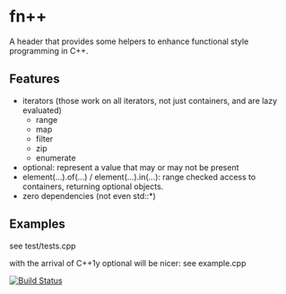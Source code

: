 fn++
====

A header that provides some helpers to enhance functional style programming in C++.

Features
--------
* iterators (those work on all iterators, not just containers, and are lazy evaluated)
    - range
    - map
    - filter
    - zip
    - enumerate
* optional<T>: represent a value that may or may not be present
* element(...).of(...) / element(...).in(...): range checked access to
  containers, returning optional<T> objects.
* zero dependencies (not even std::*)

Examples
--------
see test/tests.cpp

with the arrival of C++1y optional<T> will be nicer:
see example.cpp

[![Build Status](https://travis-ci.org/initcrash/fnpp.svg?branch=master)](https://travis-ci.org/initcrash/fnpp)
